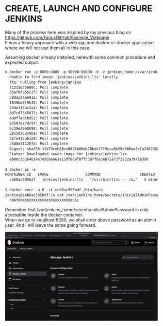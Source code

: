 # CREATE, LAUNCH AND CONFIGURE JENKINS
Many of the process here was inspired by my previous blog on https://github.com/FariusGitHub/Example_Webpage </br>
It was a heavy approach with a web app and docker-in-docker application where we will not use them all in this case.

Assuming docker already installed, herewith some common procedure and expected output.
```txt
$ docker run -p 8080:8080 -p 50000:50000 -d -v jenkins_home://var/jenkins_home jenkins/jenkins:lts
  Unable to find image 'jenkins/jenkins:lts' locally
  lts: Pulling from jenkins/jenkins
  71215d55680c: Pull complete 
  35af8fb55c2f: Pull complete 
  c8dac3aae91a: Pull complete 
  1830bd5f9b45: Pull complete 
  234e1154c2a1: Pull complete 
  8d7cd7345072: Pull complete 
  a89f7edcbd51: Pull complete 
  83597e279c9f: Pull complete 
  6c39e3e60898: Pull complete 
  29150353c9ba: Pull complete 
  33fe415a6139: Pull complete 
  c5d8e31128fd: Pull complete 
  Digest: sha256:1fd79ceb68ce883fb86db70bdbf7f9eaa8b25e580aafe7a240235240396e3916
  Status: Downloaded newer image for jenkins/jenkins:lts
  eb06c35364614e7e9bbe661a15df869f0ff5307f0a3e872e73f3232a7971a3dd

$ docker ps -a
CONTAINER ID   IMAGE                 COMMAND                  CREATED         STATUS         PORTS                                              NAMES
  ceb8ac595bdf   jenkins/jenkins:lts   "/usr/bin/tini -- /u…"   4 minutes ago   Up 4 minutes   0.0.0.0:8080->8080/tcp, 0.0.0.0:50000->50000/tcp   angry_goldwasser

$ docker exec -u 0 -it ceb8ac595bdf /bin/bash
jenkins@ceb8ac595bdf:/$ cat /var/jenkins_home/secrets/initialAdminPassword
  d96fXXXXXXXXXXXXXXXXXXXXXXXXXb5c
```

Remember that /var/jenkins_home/secrets/initialAdminPassword is only accessible inside the docker container. </br>
When we go to localhost:8080, we shall enter above password as an admin user. And I will leave the same going forward.

![](https://github.com/FariusGitHub/temp/blob/main/image/image18.png)
